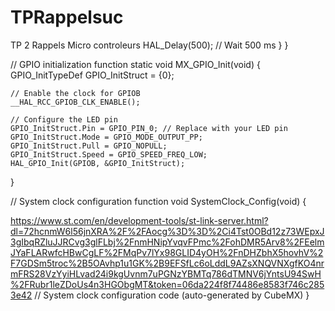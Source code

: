 # TPRappelsuc
TP 2 Rappels Micro controleurs
       HAL_Delay(500); // Wait 500 ms
    }
}

// GPIO initialization function
static void MX_GPIO_Init(void) {
    GPIO_InitTypeDef GPIO_InitStruct = {0};

    // Enable the clock for GPIOB
    __HAL_RCC_GPIOB_CLK_ENABLE();

    // Configure the LED pin
    GPIO_InitStruct.Pin = GPIO_PIN_0; // Replace with your LED pin
    GPIO_InitStruct.Mode = GPIO_MODE_OUTPUT_PP;
    GPIO_InitStruct.Pull = GPIO_NOPULL;
    GPIO_InitStruct.Speed = GPIO_SPEED_FREQ_LOW;
    HAL_GPIO_Init(GPIOB, &GPIO_InitStruct);
}

// System clock configuration function
void SystemClock_Config(void) {




https://www.st.com/en/development-tools/st-link-server.html?dl=72hcnmW6l56jnXRA%2F%2FAocg%3D%3D%2Ci4Tst0OBd12z73WEpxJ3gIbqRZluJJRCvg3glFLbj%2FnmHNipYvqvFPmc%2FohDMR5Arv8%2FEelmJYaFLARwfcHBwCgLF%2FMqPv7lYx98GLID4yOH%2FnDHZbhX5hovhV%2F7GDSm5troc%2B5OAvhp1u1GK%2B9EFSfLc6oLddL9AZsXNQVNXgfKO4nrmFRS28VzYyiHLvad24i9kgUvnm7uPGNzYBMTq786dTMNV6jYntsU94SwH%2FRubr1leZDoUs4n3HGObgMT&token=06da224f8f74486e8583f746c2853e42
    // System clock configuration code (auto-generated by CubeMX)
}
